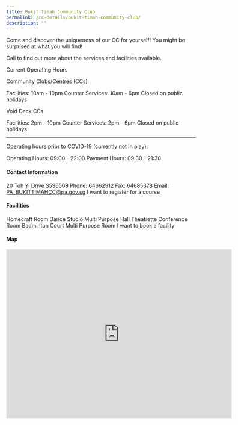 ```yaml
---
title: Bukit Timah Community Club
permalink: /cc-details/bukit-timah-community-club/
description: ""
---
```

Come and discover the uniqueness of our CC for yourself! You might be surprised at what you will find!

Call to find out more about the services and facilities available.

Current Operating Hours

Community Clubs/Centres (CCs)

Facilities: 10am - 10pm
Counter Services: 10am - 6pm
Closed on public holidays

Void Deck CCs

Facilities: 2pm - 10pm
Counter Services: 2pm - 6pm
Closed on public holidays

-------

Operating hours prior to COVID-19 (currently not in play):

Operating Hours: 09:00 - 22:00
Payment Hours: 09:30 - 21:30

#### Contact Information
20 Toh Yi Drive S596569
Phone: 64662912
Fax: 64685378
Email: PA_BUKITTIMAHCC@pa.gov.sg
I want to register for a course

#### Facilities
Homecraft Room
Dance Studio
Multi Purpose Hall
Theatrette
Conference Room
Badminton Court
Multi Purpose Room
I want to book a facility

#### Map
<iframe src="https://www.google.com/maps/embed?pb=!1m18!1m12!1m3!1d3988.726457363636!2d103.76983141399771!3d1.3404636619807753!2m3!1f0!2f0!3f0!3m2!1i1024!2i768!4f13.1!3m3!1m2!1s0x31da1063d010a719%3A0xa86c26703b2c0cf3!2sBukit%20Timah%20Community%20Club!5e0!3m2!1sen!2ssg!4v1661941167451!5m2!1sen!2ssg" width="600" height="450" style="border:0;" allowfullscreen="" loading="lazy" ></iframe>
